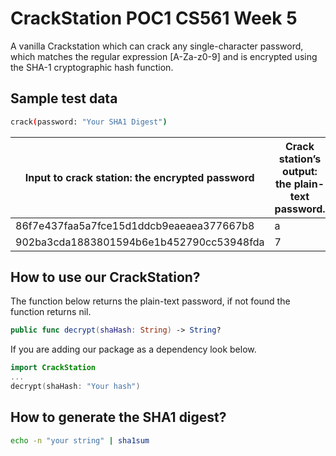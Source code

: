# CrackStation POC1 CS561 Week 5

A vanilla Crackstation which can crack any single-character password, which matches the regular expression [A-Za-z0-9] and is encrypted using the SHA-1 cryptographic hash function. 

## Sample test data

```bash
crack(password: "Your SHA1 Digest")
```

| Input to crack station: the encrypted password | Crack station’s output: the plain-text password. |
| ---------------------------------------------- | ------------------------------------------------ |
| 86f7e437faa5a7fce15d1ddcb9eaeaea377667b8       | a       											|
| 902ba3cda1883801594b6e1b452790cc53948fda       | 7       											|

## How to use our CrackStation?
The function below returns the plain-text password, if not found the function returns nil.
```swift
public func decrypt(shaHash: String) -> String?
```

If you are adding our package as a dependency look below.
```swift
import CrackStation
...
decrypt(shaHash: "Your hash")
```

## How to generate the SHA1 digest?

```bash
echo -n "your string" | sha1sum
```